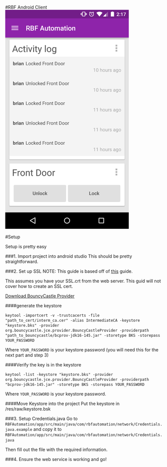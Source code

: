 
#RBF Android Client
![Example](photos/screencap1.png)


#Setup


Setup is pretty easy

###1. Import project into android studio
This should be pretty straightforward.


###2. Set up SSL
NOTE:
This guide is based off of [this](http://blog.antoine.li/2010/10/22/android-trusting-ssl-certificates/) guide.

This assumes you have your SSL.crt from the web server. This guid will not cover how to create an SSL cert.

[Download BouncyCastle Provider](http://bouncycastle.org/download/bcprov-jdk16-145.jar)

####generate the keystore


    keytool -importcert -v -trustcacerts -file "path_to_cert/interm_ca.cer" -alias IntermediateCA -keystore "keystore.bks" -provider org.bouncycastle.jce.provider.BouncyCastleProvider -providerpath "path_to_bouncycastle/bcprov-jdk16-145.jar" -storetype BKS -storepass YOUR_PASSWORD

Where `YOUR_PASSWORD` is your keystore password (you will need this for the next part and step 3)


####Verify the key is in the keystore

    keytool -list -keystore "keystore.bks" -provider org.bouncycastle.jce.provider.BouncyCastleProvider -providerpath "bcprov-jdk16-145.jar" -storetype BKS -storepass YOUR_PASSWORD

Where `YOUR_PASSWORD` is your keystore password.

####Move Keystore into the project
Put the keystore in /res/raw/keystore.bsk


###3. Setup Credentials.java
Go to `RBFAutomation/app/src/main/java/com/rbfautomation/network/Credentials.java.example` and copy it to `RBFAutomation/app/src/main/java/com/rbfautomation/network/Credentials.java`

Then fill out the file with the required information.

###4. Ensure the web service is working and go!
